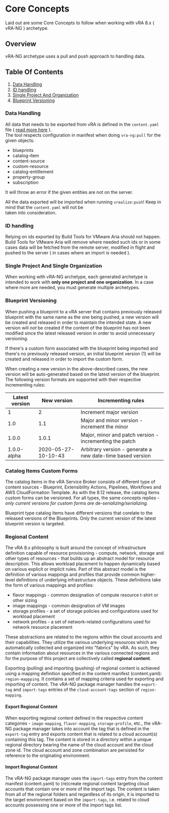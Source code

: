 # Core Concepts

Laid out are some Core Concepts to follow when working with vRA 8.x ( vRA-NG ) archetype.

## Overview

vRA-NG archetype uses a pull and push approach to handling data.

## Table Of Contents

1. [Data Handling](#data-handling)
2. [ID handling](#id-handling)
3. [Single Project And Organization](#single-project-and-single-organization)
4. [Blueprint Versioning](#blueprint-versioning)

### Data Handling

All data that needs to be exported from vRA is defined in the `content.yaml` file ( [read more here](Content.md) ).  
The tool respects configuration in manifest when doing `vra-ng:pull` for the given objects:

* blueprints
* catalog-item
* content-source
* custom-resource
* catalog-entitlement
* property-group
* subscription

It will throw an error if the given entities are not on the server.

All the data exported will be imported when running `vrealize:push`! Keep in mind that the `content.yaml` will not be  
taken into consideration.

### ID handling

Relying on ids exported by Build Tools for VMware Aria should not happen. Build Tools for VMware Aria will remove where needed such ids or in some cases data
will be fetched from the remote server, modified in flight and pushed to the server ( in cases where an import is needed ).

### Single Project And Single Organization

When working with vRA-NG archetype, each generated archetype is intended to work with **only one project and one organization**.
In a case where more are needed, you must generate multiple archetypes.

### Blueprint Versioning

When pushing a blueprint to a vRA server that contains previously released blueprint with the same name as the one
being pushed, a new version will be created and released in order to maintain the intended state.
A new version will  *not* be created if the content of the blueprint has not been modified since the latest released
version in order to avoid unnecessary versioning.

If there's a custom form associated with the blueprint being imported and there's no previously released version,
an initial blueprint version (1) will be created and released in order to import the custom form.

When creating a new version in the above-described cases, the new version will be auto-generated based on the latest
version of the blueprint. The following version formats are supported with their respective incrementing rules:

| Latest version | New version         | Incrementing rules                                         |
|----------------|---------------------|------------------------------------------------------------|
| 1              | 2                   | Increment major version                                    |
| 1.0            | 1.1                 | Major and minor version - increment the minor              |
| 1.0.0          | 1.0.1               | Major, minor and patch version - incrementing the patch    |
| 1.0.0-alpha    | 2020-05-27-10-10-43 | Arbitrary version - generate a new date-time based version |

### Catalog Items Custom Forms

The catalog items in the vRA Service Broker consists of different type of content sources - Blueprint, Extensibility Actions, Pipelines, Workflows and AWS CloudFormation Template.
As with the 8.12 release, the catalog items custom forms can be versioned.
For all types, the same concepts replies - *only current versions for custom forms are de-serializing/serializing.*

Blueprint type catalog items have different versions that corelate to the released versions of the Blueprints. Only the current version of the latest blueprint version is targeted.

### Regional Content

The vRA 8.x philosophy is built around the concept of infrastructure definition capable of resource provisioning -
compute, network, storage and other types of resources - that builds up an abstract model for resource description.
This allows workload placement to happen dynamically based on various explicit or implicit rules. Part of this abstract
model is the definition of various mappings and profiles that provide common higher-level definitions of underlying
infrastructure objects. These definitions take the form of various mappings and profiles:

* flavor mappings - common designation of compute resource t-shirt or other sizing
* image mappings - common designation of VM images
* storage profiles - a set of storage policies and configurations used for workload placement
* network profiles - a set of network-related configurations used for network resource placement

These abstractions are related to the regions within the cloud accounts and their capabilities. They utilize the various
underlying resources which are automatically collected and organized into "fabrics" by vRA. As such, they contain
information about resources in the various connected regions and for the purpose of this project are collectively called
**regional content**.

Exporting (pulling) and importing (pushing) of regional content is achieved using a mapping definition specified in the
content manifest (content.yaml): `region-mappping`. It contains a set of mapping criteria used for exporting and
importing of content. The vRA-NG package manager handles the `export-tag` and `import-tags` entries of the
`cloud-account-tags` section of `region-mapping`.

#### Export Regional Content

When exporting regional content defined in the respective content categories - `image-mapping`, `flavor-mapping`,
`storage-profile`, etc., the vRA-NG package manager takes into account the tag that is defined in the `export-tag`
entry and exports content that is related to a cloud account(s) containing this tag. The content is stored in a
directory within a unique regional directory bearing the name of the cloud account and the cloud zone id. The cloud
account and zone combination are persisted for reference to the originating environment.

#### Import Regional Content

The vRA-NG package manager uses the `import-tags` entry from the content manifest (content.yaml) to (re)create regional
content targeting cloud accounts that contain one or more of the import tags. The content is taken from all of the
regional folders and regardless of its origin, it is imported to the target environment based on the `import-tags`, i.e.
related to cloud accounts possessing one or more of the import tags list.

[//]: # (Optional Section)
[//]: # (## Previous:)

[//]: # (Optional Section)
[//]: # (## Next:)
